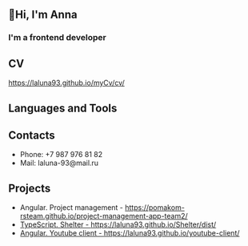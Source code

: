 <h2>👋Hi, I'm Anna</h2> 
<h3>I'm a frontend developer</h3>
<h2>CV</h2> <a href = "https://laluna93.github.io/myCv/cv/">https://laluna93.github.io/myCv/cv/</a>
 <div>
  <h2>Languages and Tools</h2>
 
</div>
<div>
  <h2>Contacts</h2>
 <ul>
  <li>Phone: +7 987 976 81 82</li>
  <li>Mail: laluna-93@mail.ru</li>
 </ul>
</div>
<div>
  <h2>Projects</h2>
  <ul>
    <li>Angular. Project management - <a href = "https://pomakom-rsteam.github.io/project-management-app-team2/">https://pomakom-rsteam.github.io/project-management-app-team2/</li>
    <li>TypeScript. Shelter - <a href = "https://laluna93.github.io/Shelter/dist/">https://laluna93.github.io/Shelter/dist/</li>
    <li>Angular. Youtube client - <a href = "https://laluna93.github.io/youtube-client/">https://laluna93.github.io/youtube-client/</li>
  </ul>
</div>
<!--
**laluna93/laluna93** is a ✨ _special_ ✨ repository because its `README.md` (this file) appears on your GitHub profile.

Here are some ideas to get you started:

- 🔭 I’m currently working on ...
- 🌱 I’m currently learning ...
- 👯 I’m looking to collaborate on ...
- 🤔 I’m looking for help with ...
- 💬 Ask me about ...
- 📫 How to reach me: ...
- 😄 Pronouns: ...
- ⚡ Fun fact: ...
-->
